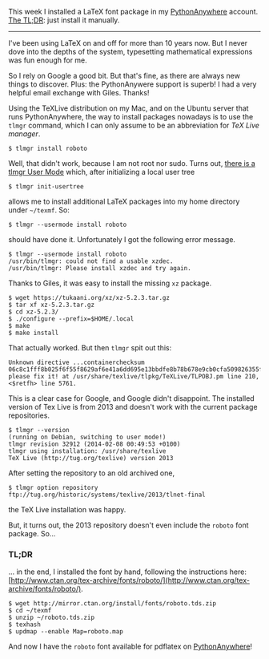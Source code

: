 <!-- 
.. title: Install an extra LaTeX font package on PythonAnywhere
.. slug: install-an-extra-latex-font-package-on-pythonanywhere
.. date: 2017-06-09 12:54:56 UTC-05:00
.. tags: python, latex, roboto, pythonanywhere, texlive
.. category: 
.. link: 
.. description: 
.. type: text
-->

This week I installed a LaTeX font package in my [PythonAnywhere](https://www.pythonanywhere.com/) account. [The TL;DR](#tldr): just install it manually.

<hr>
I've been using LaTeX on and off for more than 10 years now. But  I never dove into the depths of the system, typesetting mathematical expressions was fun enough for me.

So I rely on Google a good bit. But that's fine, as there are always new things to discover. Plus: the PythonAnywere support is superb! I had a very helpful email exchange with Giles. Thanks!

Using the TeXLive distribution on my Mac, and on the Ubuntu server that runs PythonAnywhere, the way to install packages nowadays is to use the `tlmgr` command, which I can only assume to be an abbreviation for *TeX Live manager*.

```
$ tlmgr install roboto
```

Well, that didn't work, because I am not root nor sudo. Turns out, [there is a tlmgr User Mode](https://tex.stackexchange.com/questions/288545/installing-with-tlmgr-without-sudo-to-texmf/288639#288639) which, after initializing a local user tree

```
$ tlmgr init-usertree
```

allows me to install additional LaTeX packages into my home directory under `~/texmf`. So:

```
$ tlmgr --usermode install roboto
```

should have done it. Unfortunately I got the following error message.

```
$ tlmgr --usermode install roboto
/usr/bin/tlmgr: could not find a usable xzdec.
/usr/bin/tlmgr: Please install xzdec and try again.
```

Thanks to Giles, it was easy to install the missing `xz` package.

```
$ wget https://tukaani.org/xz/xz-5.2.3.tar.gz
$ tar xf xz-5.2.3.tar.gz 
$ cd xz-5.2.3/
$ ./configure --prefix=$HOME/.local
$ make
$ make install
```

That actually worked. But then `tlmgr` spit out this:

```
Unknown directive ...containerchecksum
06c8c1fff8b025f6f55f8629af6e41a6dd695e13bbdfe8b78b678e9cb0cfa509826355f4ece20d8a99b49bcee3c5931b8d766f0fc3dae0d6a645303d487600b0..., please fix it! at /usr/share/texlive/tlpkg/TeXLive/TLPOBJ.pm line 210, <$retfh> line 5761.
```

This is a clear case for Google, and Google didn't disappoint. The installed version of Tex Live is from 2013 and doesn't work with the current package repositories.

```
$ tlmgr --version
(running on Debian, switching to user mode!)
tlmgr revision 32912 (2014-02-08 00:49:53 +0100)
tlmgr using installation: /usr/share/texlive
TeX Live (http://tug.org/texlive) version 2013
```

After setting the repository to an old archived one,

```
$ tlmgr option repository ftp://tug.org/historic/systems/texlive/2013/tlnet-final
```

the TeX Live installation was happy.

But, it turns out, the 2013 repository doesn't even include the `roboto` font package. So…

<a name="tldr"></a>
### TL;DR
… in the end, I installed the font by hand,
following the instructions here:
[http://www.ctan.org/tex-archive/fonts/roboto/](http://www.ctan.org/tex-archive/fonts/roboto/).

```
$ wget http://mirror.ctan.org/install/fonts/roboto.tds.zip
$ cd ~/texmf
$ unzip ~/roboto.tds.zip
$ texhash
$ updmap --enable Map=roboto.map
```

And now I have the `roboto` font available for pdflatex on [PythonAnywhere](https://www.pythonanywhere.com/)!